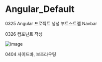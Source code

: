 # Angular_Default

0325
Angular 프로젝트 생성
부트스트랩
Navbar

0326 컴포넌트 작성


![image](https://user-images.githubusercontent.com/70190887/160226985-f3abced1-a5e3-43f0-b5b0-84c943f1b52f.png)

0404 사이드바, 보조라우팅
